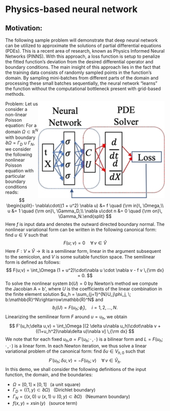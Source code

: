 # Physics-based neural network
## Motivation: 
The following sample problem will demonstrate that deep neural network can be utilized to approximate the solutions of partial differential equations (PDEs). This is a recent area of research, known as Physics Informed Neural Networks (PINNS). With this approach, a loss function is setup to penalize the fitted function’s deviation from the desired differential operator and boundary conditions. ﻿The main insight of this approach lies in the fact that the training data consists of randomly sampled points in the function’s domain. By sampling mini-batches from different parts of the domain and processing these small batches sequentially, the neural network “learns” the function without the computational bottleneck present with grid-based methods. 

<img src="https://github.com/AryaAftab/Physics-based-neural-network/blob/master/pics/Physics-based%20neural%20network.jpg" width="400" img align="right">

Problem:
Let us consider a non-linear Poisson equation:
For a domain $\Omega \subset \mathbb{R}^N$ with boundary $\partial \Omega = \Gamma_{D} \cup \Gamma_{N}$, we consider the following nonlinear Poisson equation with particular boundary
conditions reads:
$$
\begin{split}- \nabla\cdot((1 + u^2) \nabla u) &= f \quad {\rm in}\, \Omega,\\
u &= 1  \quad  {\rm on}\, \Gamma_D,\\
\nabla u\cdot n &= 0 \quad  {\rm on}\, \Gamma_N.\end{split}
$$
Here $f$ is input data and  denotes the outward directed boundary normal. The nonlinear variational form can be written in the following canonical form: find $u \in V$  such that
$$
F(u;v)=0\quad \forall\,v\in\hat{V}
$$
Here $F:V\times\hat{V}\rightarrow\mathbb{R}$  is a semilinear form, linear in the argument subsequent to the semicolon, and $V$  is some suitable function space. The semilinear form is defined as follows:
$$
F(u;v) = \int_\Omega (1 + u^2)\cdot\nabla u \cdot \nabla v - f v \,{\rm dx} = 0.
$$
To solve the nonlinear system $b(U) = 0$  by Newton’s method we compute the Jacobian A = b', where $U$  is the coefficients of the linear combination in the finite element solution $u_h = \sum_{j=1}^{N}U_j\phi_j, \;
b:\mathbb{R}^N\rightarrow\mathbb{R}^N$  and 
$$
b_i(U) = F(u_h;\hat{\phi}_i),\quad i = 1,2,\dotsc,N.
$$
Linearizing the semilinear form $F$ around $u = u_h$, we obtain 
$$
F'(u_h;\delta u,v) = \int_\Omega [(2 \delta u\nabla u_h)\cdot\nabla v + ((1+u_h^2)\nabla\delta u)\nabla v] \,{\rm dx}
$$
We note that for each fixed $u_h$,$a = F'(u_h;\,\cdot\,,\,\cdot\,)$  is a bilinear form and $L = F(u_h;\,\cdot\,,\,\cdot\,)$  is a linear form. In each Newton iteration, we thus solve a linear variational problem of the canonical form:
find $\delta u \in V_{h,0}$ such that
$$
F'(u_h;\delta u,v) = -F(u_h;v)\quad\forall\,v\in\hat{V}_h.
$$
In this demo, we shall consider the following definitions of the input function, the domain, and the boundaries:

* $\Omega = [0,1] \times [0,1]\,\,\,$  (a unit square)
* $\Gamma_{D} = \{(1, y) \subset \partial \Omega\}\,\,\,$   (Dirichlet boundary)
* $\Gamma_{N} = \{(x, 0) \cup (x, 1) \cup (0, y) \subset \partial \Omega\}\,\,\,$  (Neumann boundary)
* $f(x, y) = x\sin(y)\,\,\,$  (source term)
